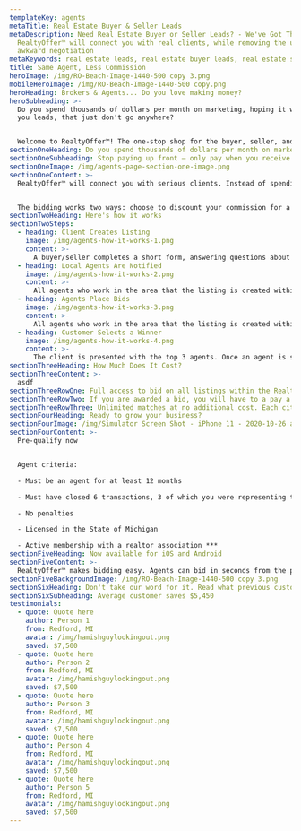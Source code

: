 ```yaml
---
templateKey: agents
metaTitle: Real Estate Buyer & Seller Leads
metaDescription: Need Real Estate Buyer or Seller Leads? - We've Got Them.
  RealtyOffer™ will connect you with real clients, while removing the upfront
  awkward negotiation
metaKeywords: real estate leads, real estate buyer leads, real estate seller leads
title: Same Agent, Less Commission
heroImage: /img/RO-Beach-Image-1440-500 copy 3.png
mobileHeroImage: /img/RO-Beach-Image-1440-500 copy.png
heroHeading: Brokers & Agents... Do you love making money?
heroSubheading: >-
  Do you spend thousands of dollars per month on marketing, hoping it will bring
  you leads, that just don't go anywhere?


  Welcome to RealtyOffer™! The one-stop shop for the buyer, seller, and agent.
sectionOneHeading: Do you spend thousands of dollars per month on marketing?
sectionOneSubheading: Stop paying up front – only pay when you receive a new client
sectionOneImage: /img/agents-page-section-one-image.png
sectionOneContent: >-
  RealtyOffer™ will connect you with serious clients. Instead of spending thousands of dollars on wasted real estate leads, agents will have the opportunity to simply bid for their next client.


  The bidding works two ways: choose to discount your commission for a sale, or offer part of your commission for a purchase – the amount is up to you.
sectionTwoHeading: Here's how it works
sectionTwoSteps:
  - heading: Client Creates Listing
    image: /img/agents-how-it-works-1.png
    content: >-
      A buyer/seller completes a short form, answering questions about their home, or the home they are looking to purchase
  - heading: Local Agents Are Notified
    image: /img/agents-how-it-works-2.png
    content: >-
      All agents who work in the area that the listing is created within are notified that a new listing is available to bid on. Agents have 24 hours to place a bid.
  - heading: Agents Place Bids
    image: /img/agents-how-it-works-3.png
    content: >-
      All agents who work in the area that the listing is created within are notified that a new listing is available to bid on. Agents have 24 hours to place a bid.
  - heading: Customer Selects a Winner
    image: /img/agents-how-it-works-4.png
    content: >-
      The client is presented with the top 3 agents. Once an agent is selected, the clients information is shared with the winning agent.
sectionThreeHeading: How Much Does It Cost?
sectionThreeContent: >-
  asdf
sectionThreeRowOne: Full access to bid on all listings within the RealtyOffer™ platform.
sectionThreeRowTwo: If you are awarded a bid, you will have to a pay a one-time fee of $295.
sectionThreeRowThree: Unlimited matches at no additional cost. Each city has a monthly subscription fee that ranges from $199 to $995.
sectionFourHeading: Ready to grow your business?
sectionFourImage: /img/Simulator Screen Shot - iPhone 11 - 2020-10-26 at 11.56.52.png
sectionFourContent: >-
  Pre-qualify now


  Agent criteria:

  - Must be an agent for at least 12 months

  - Must have closed 6 transactions, 3 of which you were representing the seller

  - No penalties

  - Licensed in the State of Michigan

  - Active membership with a realtor association ***
sectionFiveHeading: Now available for iOS and Android
sectionFiveContent: >-
  RealtyOffer™ makes bidding easy. Agents can bid in seconds from the palm of their hands.
sectionFiveBackgroundImage: /img/RO-Beach-Image-1440-500 copy 3.png
sectionSixHeading: Don't take our word for it. Read what previous customers have to say!
sectionSixSubheading: Average customer saves $5,450
testimonials:
  - quote: Quote here
    author: Person 1
    from: Redford, MI
    avatar: /img/hamishguylookingout.png
    saved: $7,500
  - quote: Quote here
    author: Person 2
    from: Redford, MI
    avatar: /img/hamishguylookingout.png
    saved: $7,500
  - quote: Quote here
    author: Person 3
    from: Redford, MI
    avatar: /img/hamishguylookingout.png
    saved: $7,500
  - quote: Quote here
    author: Person 4
    from: Redford, MI
    avatar: /img/hamishguylookingout.png
    saved: $7,500
  - quote: Quote here
    author: Person 5
    from: Redford, MI
    avatar: /img/hamishguylookingout.png
    saved: $7,500
---
```

